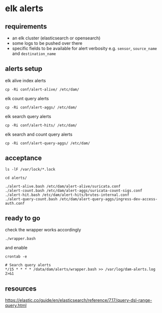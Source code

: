 # elk alerts

## requirements

- an elk cluster (elasticsearch or opensearch)
- some logs to be pushed over there
- specific fields to be available for alert verbosity e.g. `sensor`, `source_name` and `destination_name`

## alerts setup

elk alive index alerts

    cp -Ri conf/alert-alive/ /etc/dam/

elk count query alerts

    cp -Ri conf/alert-aggs/ /etc/dam/

elk search query alerts

	cp -Ri conf/alert-hits/ /etc/dam/

elk search and count query alerts

    cp -Ri conf/alert-query-aggs/ /etc/dam/

## acceptance

	ls -lF /var/lock/*.lock

	cd alerts/

	./alert-alive.bash /etc/dam/alert-alive/suricata.conf
	./alert-count.bash /etc/dam/alert-aggs/suricata-count-sigs.conf
	./alert-hit.bash /etc/dam/alert-hits/brutes-internal.conf
    ./alert-query-count.bash /etc/dam/alert-query-aggs/ingress-dev-access-auth.conf

## ready to go

check the wrapper works accordingly

    ./wrapper.bash

and enable

```
crontab -e

# Search query alerts
*/15 * * * * /data/dam/alerts/wrapper.bash >> /var/log/dam-alerts.log 2>&1
```

## resources

https://elastic.co/guide/en/elasticsearch/reference/7.17/query-dsl-range-query.html

